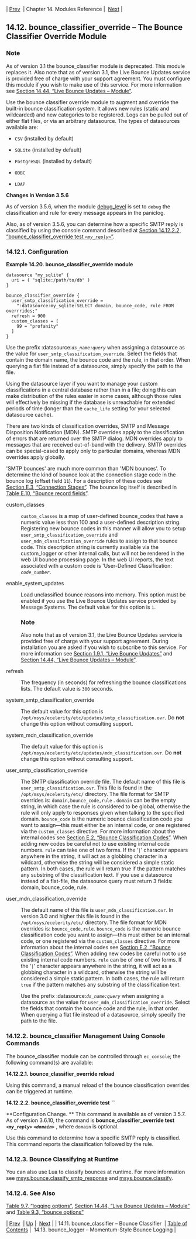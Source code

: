 | [Prev](modules.bounce_classifier)  | Chapter 14. Modules Reference |  [Next](modules.bounce_logger.php) |

## 14.12. bounce_classifier_override – The Bounce Classifier Override Module

<a class="indexterm" name="idp18143888"></a>
### Note

As of version 3.1 the bounce_classifier module is deprecated. This module replaces it. Also note that as of version 3.1, the Live Bounce Updates service is provided free of charge with your support agreement. You must configure this module if you wish to make use of this service. For more information see [Section 14.44, “Live Bounce Updates – Module”](modules.live.bounce.updates "14.44. Live Bounce Updates – Module").

Use the bounce classifier override module to augment and override the built-in bounce classification system. It allows new rules (static and wildcarded) and new categories to be registered. Logs can be pulled out of either flat files, or via an arbitrary datasource. The types of datasources available are:

*   `CSV` (installed by default)

*   `SQLite` (installed by default)

*   `PostgreSQL` (installed by default)

*   `ODBC`

*   `LDAP`

**Changes in Version 3.5.6**

As of version 3.5.6, when the module [debug_level](modules.overview.implicit#modules.overview.debugging "13.1.1. Module Debugging") is set to `debug` the classification and rule for every message appears in the paniclog.

Also, as of version 3.5.6, you can determine how a specific SMTP reply is classified by using the console command described at [Section 14.12.2.2, “bounce_classifier_override test *`<my_reply>`*”](modules.bounce_classifier_override#modules.bounce_classifier_override.console.test "14.12.2.2. bounce_classifier_override test <my_reply>").

### 14.12.1. Configuration

<a name="example.bounce_classifier_override"></a>

**Example 14.20. bounce_classifier_override module**

```
datasource "my_sqlite" {
  uri = ( "sqlite:/path/to/db" )
}

bounce_classifier_override {
  user_smtp_classification_override =
    ":datasource:my_sqlite:SELECT domain, bounce_code, rule FROM overrrides;"
  refresh = 900
  custom_classes = [
    99 = "profanity"
  ]
}
```

Use the prefix :datasource:*`ds_name:query`* when assigning a datasource as the value for `user_smtp_classification_override`. Select the fields that contain the domain name, the bounce code and the rule, in that order. When querying a flat file instead of a datasource, simply specify the path to the file.

Using the datasource layer if you want to manage your custom classifications in a central database rather than in a file; doing this can make distribution of the rules easier in some cases, although those rules will effectively be missing if the database is unreachable for extended periods of time (longer than the `cache_life` setting for your selected datasource cache).

There are two kinds of classification overrides, SMTP and Message Disposition Notification (MDN). SMTP overrides apply to the classification of errors that are returned over the SMTP dialog. MDN overrides apply to messages that are received out-of-band with the delivery. SMTP overrides can be special-cased to apply only to particular domains, whereas MDN overrides apply globally.

'SMTP bounces' are much more common than 'MDN bounces'. To determine the kind of bounce look at the connection stage code in the bounce log (offset field `11`). For a description of these codes see [Section E.3, “Connection Stages”](log_formats.connection.stages "E.3. Connection Stages"). The bounce log itself is described in [Table E.10, “Bounce record fields”](log_formats.version_3.php#log_formats.bounce.record.fields3 "Table E.10. Bounce record fields").

<dl class="variablelist">

<dt>custom_classes</dt>

<dd>

`custom_classes` is a map of user-defined bounce_codes that have a numeric value less than 100 and a user-defined description string. Registering new bounce codes in this manner will allow you to setup `user_smtp_classification_override` and `user_mdn_classification_override` rules to assign to that bounce code. This description string is currently available via the custom_logger or other internal calls, but will not be rendered in the web UI bounce processing page. In the web UI reports, the text associated with a custom code is 'User-Defined Classification: *`code_number`*.

</dd>

<dt>enable_system_updates</dt>

<dd>

Load unclassified bounce reasons into memory. This option must be enabled if you use the Live Bounce Updates service provided by Message Systems. The default value for this option is `1`.

### Note

Also note that as of version 3.1, the Live Bounce Updates service is provided free of charge with your support agreement. During installation you are asked if you wish to subscribe to this service. For more information see [Section 1.9.1, “Live Bounce Updates”](install.additional.packages#install.additional.packages.lbu "1.9.1. Live Bounce Updates") and [Section 14.44, “Live Bounce Updates – Module”](modules.live.bounce.updates.php "14.44. Live Bounce Updates – Module").

</dd>

<dt>refresh</dt>

<dd>

The frequency (in seconds) for refreshing the bounce classifications lists. The default value is `300` seconds.

</dd>

<dt>system_smtp_classification_override</dt>

<dd>

The default value for this option is `/opt/msys/ecelerity/etc/updates/smtp_classification.ovr`. Do **not** change this option without consulting support.

</dd>

<dt>system_mdn_classification_override</dt>

<dd>

The default value for this option is `/opt/msys/ecelerity/etc/updates/mdn_classification.ovr`. Do **not** change this option without consulting support.

</dd>

<dt>user_smtp_classification_override</dt>

<dd>

The SMTP classification override file. The default name of this file is `user_smtp_classification.ovr`. This file is found in the `/opt/msys/ecelerity/etc/` directory. The file format for SMTP overrides is: `domain,bounce_code,rule` . `domain` can be the empty string, in which case the rule is considered to be global, otherwise the rule will only apply to responses given when talking to the specified domain. `bounce_code` is the numeric bounce classification code you want to assign—this must either be an internal code, or one registered via the `custom_classes` directive. For more information about the internal codes see [Section E.2, “Bounce Classification Codes”](bounce_logger.classification.codes "E.2. Bounce Classification Codes"). When adding new codes be careful not to use existing internal code numbers. `rule` can take one of two forms. If the ‘`|`’ character appears anywhere in the string, it will act as a globbing character in a wildcard, otherwise the string will be considered a simple static pattern. In both cases, the rule will return true if the pattern matches any substring of the classification text. If you use a datasource instead of a flat-file, the datasource query must return 3 fields: domain, bounce_code, rule.

</dd>

<dt>user_mdn_classification_override</dt>

<dd>

The default name of this file is `user_mdn_classification.ovr`. In version 3.0 and higher this file is found in the `/opt/msys/ecelerity/etc/` directory. The file format for MDN overrides is: `bounce_code,rule`. `bounce_code` is the numeric bounce classification code you want to assign—this must either be an internal code, or one registered via the `custom_classes` directive. For more information about the internal codes see [Section E.2, “Bounce Classification Codes”](bounce_logger.classification.codes "E.2. Bounce Classification Codes"). When adding new codes be careful not to use existing internal code numbers. `rule` can be of one of two forms. If the ‘`|`’ character appears anywhere in the string, it will act as a globbing character in a wildcard, otherwise the string will be considered a simple static pattern. In both cases, the rule will return `true` if the pattern matches any substring of the classification text.

Use the prefix :datasource:*`ds_name:query`* when assigning a datasource as the value for `user_mdn_classification_override`. Select the fields that contain the bounce code and the rule, in that order. When querying a flat file instead of a datasource, simply specify the path to the file.

</dd>

</dl>

### 14.12.2. bounce_classifier Management Using Console Commands

The bounce_classifier module can be controlled through `ec_console`; the following command(s) are available:

**14.12.2.1. bounce_classifier_override reload**

Using this command, a manual reload of the bounce classification overrides can be triggered at runtime.

**14.12.2.2. bounce_classifier_override test *``***

**Configuration Change. ** This command is available as of version 3.5.7\. As of version 3.6.10, the command is **bounce_classifier_override test *`<my_reply>`* *`<domain>`*** , where `domain` is optional.

Use this command to determine how a specific SMTP reply is classified. This command reports the classification followed by the rule.

### 14.12.3. Bounce Classifying at Runtime

You can also use Lua to classify bounces at runtime. For more information see [msys.bounce.classify_smtp_response](lua.ref.msys.bounce.classify_smtp_response "msys.bounce.classify_smtp_response") and [msys.bounce.classify](lua.ref.msys.bounce.classify.php "msys.bounce.classify").

### 14.12.4. See Also

[Table 9.7, “logging options”](options-summary#logging-options-table "Table 9.7. logging options"), [Section 14.44, “Live Bounce Updates – Module”](modules.live.bounce.updates.php "14.44. Live Bounce Updates – Module") and [Table 9.3, “bounce options”](options-summary.php#bounce-options-table "Table 9.3. bounce options")

| [Prev](modules.bounce_classifier)  | [Up](modules.php) |  [Next](modules.bounce_logger.php) |
| 14.11. bounce_classifier – Bounce Classifier  | [Table of Contents](index) |  14.13. bounce_logger – Momentum-Style Bounce Logging |

